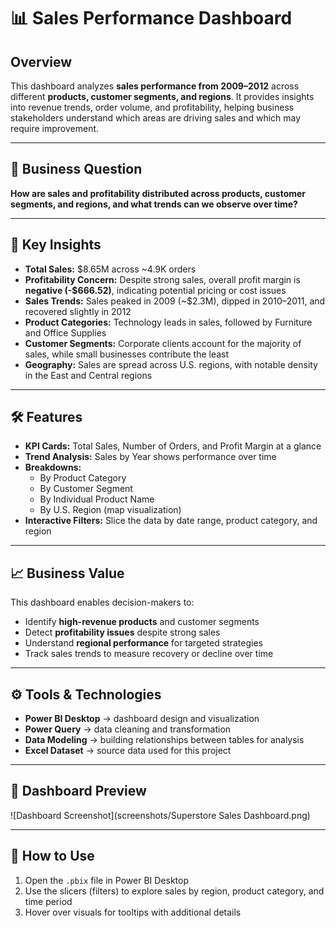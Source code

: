 # 📊 Sales Performance Dashboard  

## Overview  
This dashboard analyzes **sales performance from 2009–2012** across different **products, customer segments, and regions**. It provides insights into revenue trends, order volume, and profitability, helping business stakeholders understand which areas are driving sales and which may require improvement.  

---

## 🔑 Business Question  
**How are sales and profitability distributed across products, customer segments, and regions, and what trends can we observe over time?**  

---

## 🎯 Key Insights  
- **Total Sales:** $8.65M across ~4.9K orders  
- **Profitability Concern:** Despite strong sales, overall profit margin is **negative (-$666.52)**, indicating potential pricing or cost issues  
- **Sales Trends:** Sales peaked in 2009 (~$2.3M), dipped in 2010–2011, and recovered slightly in 2012  
- **Product Categories:** Technology leads in sales, followed by Furniture and Office Supplies  
- **Customer Segments:** Corporate clients account for the majority of sales, while small businesses contribute the least  
- **Geography:** Sales are spread across U.S. regions, with notable density in the East and Central regions  

---

## 🛠️ Features  
- **KPI Cards:** Total Sales, Number of Orders, and Profit Margin at a glance  
- **Trend Analysis:** Sales by Year shows performance over time  
- **Breakdowns:**  
  - By Product Category  
  - By Customer Segment  
  - By Individual Product Name  
  - By U.S. Region (map visualization)  
- **Interactive Filters:** Slice the data by date range, product category, and region  

---

## 📈 Business Value  
This dashboard enables decision-makers to:  
- Identify **high-revenue products** and customer segments  
- Detect **profitability issues** despite strong sales  
- Understand **regional performance** for targeted strategies  
- Track sales trends to measure recovery or decline over time  

---

## ⚙️ Tools & Technologies  
- **Power BI Desktop** → dashboard design and visualization  
- **Power Query** → data cleaning and transformation  
- **Data Modeling** → building relationships between tables for analysis  
- **Excel Dataset** → source data used for this project  

---

## 📸 Dashboard Preview  
![Dashboard Screenshot](screenshots/Superstore Sales Dashboard.png)  

---

## 🚀 How to Use  
1. Open the `.pbix` file in Power BI Desktop  
2. Use the slicers (filters) to explore sales by region, product category, and time period  
3. Hover over visuals for tooltips with additional details  
